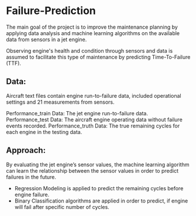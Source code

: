 # Failure-Prediction
The main goal of the project is to improve the maintenance planning  by applying data analysis and machine learning algorithms on the available data from sensors in a jet engine.

Observing engine's health and condition through sensors and data is assumed to facilitate this type of maintenance by predicting Time-To-Failure (TTF).

## Data:
Aircraft text files contain engine run-to-failure data, included operational settings and 21 measurements from sensors.

Performance_train Data: The jet engine run-to-failure data.
Performance_test Data: The aircraft engine operating data without failure events recorded. 
Performance_truth Data: The true remaining cycles for each engine in the testing data.
## Approach:
By evaluating the jet engine’s sensor values, the machine learning algorithm can learn the relationship between the sensor values in order to predict failures in the future.
- Regression Modeling is applied to predict the remaining cycles before engine failure.
- Binary Classification algorithms are applied in order to predict, if engine will fail after specific number of cycles.
